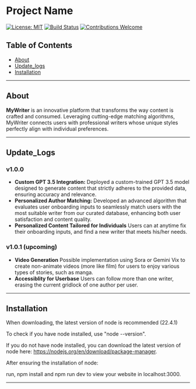 # Project Name

[![License: MIT](https://img.shields.io/badge/License-MIT-yellow.svg)](https://opensource.org/licenses/MIT)
[![Build Status](https://img.shields.io/travis/yourusername/projectname.svg)](https://travis-ci.com/yourusername/projectname)
[![Contributions Welcome](https://img.shields.io/badge/contributions-welcome-brightgreen.svg)](CONTRIBUTING.md)

## Table of Contents

- [About](#about)
- [Update_logs](#update_logs)
- [Installation](#installation)
---

## About

**MyWriter** is an innovative platform that transforms the way content is crafted and consumed. Leveraging cutting-edge matching algorithms, MyWriter connects users with professional writers whose unique styles perfectly align with individual preferences. 

---

## Update_Logs

### v1.0.0
- **Custom GPT 3.5 Integration:** Deployed a custom-trained GPT 3.5 model designed to generate content that strictly adheres to the provided data, ensuring accuracy and relevance.
- **Personalized Author Matching:** Developed an advanced algorithm that evaluates user onboarding inputs to seamlessly match users with the most suitable writer from our curated database, enhancing both user satisfaction and content quality.
- **Personalized Content Tailored for Individuals** Users can at anytime fix their onboarding inputs, and find a new writer that meets his/her needs.

### v1.0.1 (upcoming)
- **Video Generation** Possible implementation using Sora or Gemini Vix to create non-animate videos (more like film) for users to enjoy various types of stories, such as manga.
- **Accessiblity for Userbase** Users can follow more than one writer, erasing the current gridlock of one author per user.

---

## Installation

When downloading, the latest version of node is recommended (22.4.1) 

To check if you have node installed, use "node --version".

If you do not have node installed, you can download the latest version of node here: https://nodejs.org/en/download/package-manager.

After ensuring the installation of node:

run, npm install and npm run dev to view your website in localhost:3000.

---


